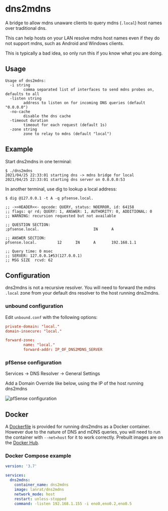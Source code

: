 # dns2mdns

A bridge to allow mdns unaware clients to query mdns (`.local`) host names over traditional dns.

This can help hosts on your LAN resolve mdns host names even if they do not support mdns, such as Android and Windows clients.

This is typically a bad idea, so only run this if you know what you are doing.

## Usage

```text
Usage of dns2mdns:
  -i string
        comma separated list of interfaces to send mdns probes on, defaults to all
  -listen string
        address to listen on for incoming DNS queries (default "0.0.0.0")
  -no-cache
        disable the dns cache
  -timeout duration
        timeout for each request (default 1s)
  -zone string
        zone to relay to mdns (default "local")
```

## Example

Start dns2mdns in one terminal:

```console
$ ./dns2mdns
2021/04/25 22:33:01 starting dns -> mdns bridge for local
2021/04/25 22:33:01 starting dns server on 0.0.0.0:53
```

In another terminal, use dig to lookup a local address:

```console
$ dig @127.0.0.1 -t A -q pfsense.local. 

;; ->>HEADER<<- opcode: QUERY, status: NOERROR, id: 64158
;; flags: qr rd; QUERY: 1, ANSWER: 1, AUTHORITY: 0, ADDITIONAL: 0
;; WARNING: recursion requested but not available

;; QUESTION SECTION:
;pfsense.local.                        IN      A

;; ANSWER SECTION:
pfsense.local.         12      IN      A       192.168.1.1

;; Query time: 0 msec
;; SERVER: 127.0.0.1#53(127.0.0.1)
;; MSG SIZE  rcvd: 62
```

## Configuration

dns2mdns is not a recursive resolver.
You will need to forward the mdns `.local` zone from your default dns resolver to the host running dns2mdns.

### unbound configuration

Edit `unbound.conf` with the following options:

```conf
private-domain: "local."
domain-insecure: "local."

forward-zone:
        name: "local."
        forward-addr: IP_OF_DNS2MDNS_SERVER
```

### pfSense configuration

Services -> DNS Resolver -> General Settings

Add a Domain Override like below, using the IP of the host running dns2mdns

![pfSense configuration](https://user-images.githubusercontent.com/164192/116126803-e6e6b680-a67b-11eb-8d21-0dda30e4a83c.png)

## Docker

A [Dockerfile](Dockerfile) is provided for running dns2mdns as a Docker container. However due to the nature of DNS and mDNS queries, you will need to run the container with `--net=host` for it to work correctly.
Prebuilt images are on the [Docker Hub](https://hub.docker.com/repository/docker/lanrat/dns2mdns).

### Docker Compose example

```yaml
version: '3.7'

services:
  dns2mdns:
    container_name: dns2mdns
    image: lanrat/dns2mdns
    network_mode: host
    restart: unless-stopped
    command: -listen 192.168.1.155 -i eno0,eno0.2,eno0.5
```
